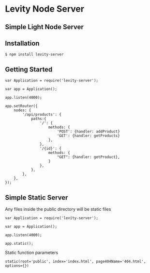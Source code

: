 # Levity Node Server

## Simple Light Node Server

## Installation

```
$ npm install levity-server
```

## Getting Started

```
var Application = require('levity-server');

var app = Application();

app.listen(4000);

app.setRouter({
	nodes: {
		'/api/products': {
			paths:{
				'/': {
					methods: {
						'POST': {handler: addProduct}
						'GET': {handler: getProducts}
					},
				},
				'/{id}': {
					methods: {
						"GET": {handler: getProduct},
					}
				},
			},
		},
	},
});
```

## Simple Static Server

Any files inside the public directory will be static files
```
var Application = require('levity-server');

var app = Application();

app.listen(4000);

app.static();

```

Static function parameters
```
static(root='public', index='index.html', page404Name='404.html', options={})
```